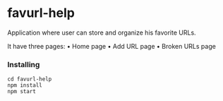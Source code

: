 # favurl-help

Application where user can store and organize
his favorite URLs.

It have three pages:
• Home page
• Add URL page
• Broken URLs page

### Installing
```
cd favurl-help
npm install
npm start
```